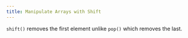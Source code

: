 ```yaml
---
title: Manipulate Arrays with Shift
---
```

`shift()` removes the first element unlike `pop()` which removes the last.